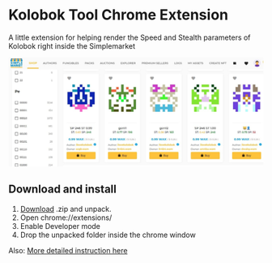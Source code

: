 # Kolobok Tool Chrome Extension
A little extension for helping render the Speed and Stealth parameters of Kolobok right inside the Simplemarket

![Screenshot](https://github.com/dravicenna/kolobok_chrome_tool/blob/main/screen_kolobok.jpg)

## Download and install
1. [Download](https://github.com/dravicenna/kolobok_chrome_tool/blob/58787a9025ecf26d967f7897b0bb6ac289fcafd6/chrome_kolobok_ext.zip) .zip and unpack.
2. Open chrome://extensions/
3. Enable Developer mode
4. Drop the unpacked folder inside the chrome window

Also:
[More detailed instruction here](https://www.thesslstore.com/blog/install-a-chrome-extension)
